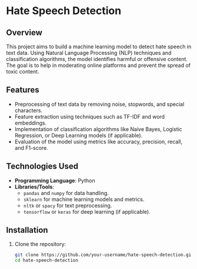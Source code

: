 # Hate Speech Detection  

## Overview  
This project aims to build a machine learning model to detect hate speech in text data. Using Natural Language Processing (NLP) techniques and classification algorithms, the model identifies harmful or offensive content. The goal is to help in moderating online platforms and prevent the spread of toxic content.  

## Features  
- Preprocessing of text data by removing noise, stopwords, and special characters.  
- Feature extraction using techniques such as TF-IDF and word embeddings.  
- Implementation of classification algorithms like Naive Bayes, Logistic Regression, or Deep Learning models (if applicable).  
- Evaluation of the model using metrics like accuracy, precision, recall, and F1-score.  

## Technologies Used  
- **Programming Language**: Python  
- **Libraries/Tools**:  
  - `pandas` and `numpy` for data handling.  
  - `sklearn` for machine learning models and metrics.  
  - `nltk` or `spacy` for text preprocessing.  
  - `tensorflow` or `keras` for deep learning (if applicable).  

## Installation  
1. Clone the repository:  
   ```bash
   git clone https://github.com/your-username/hate-speech-detection.git
   cd hate-speech-detection
